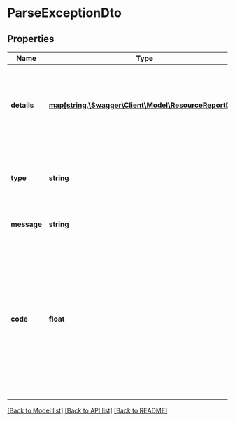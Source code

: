 # ParseExceptionDto

## Properties
Name | Type | Description | Notes
------------ | ------------- | ------------- | -------------
**details** | [**map[string,\Swagger\Client\Model\ResourceReportDto]**](ResourceReportDto.md) | A JSON Object containing list of errors and warnings occurred during deployment. | [optional] 
**type** | **string** | An exception class indicating the occurred error. | [optional] 
**message** | **string** | A detailed message of the error. | [optional] 
**code** | **float** | The code allows your client application to identify the error in an automated fashion. You can look up the meaning of all built-in codes and learn how to add custom codes in the [User Guide](https://docs.camunda.org/manual/7.21/user-guide/process-engine/error-handling/#exception-codes). | [optional] 

[[Back to Model list]](../../README.md#documentation-for-models) [[Back to API list]](../../README.md#documentation-for-api-endpoints) [[Back to README]](../../README.md)


